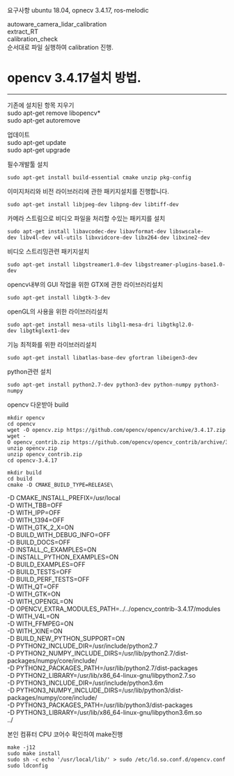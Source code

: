 
요구사항 ubuntu 18.04, opnecv 3.4.17, ros-melodic

autoware_camera_lidar_calibration   
extract_RT   
calibration_check   
순서대로 파일 실행하여 calibration 진행.   


# opencv 3.4.17설치 방법.       
------------
기존에 설치된 항목 지우기   
sudo apt-get remove libopencv*   
sudo apt-get autoremove   

업데이트   
sudo apt-get update   
sudo apt-get upgrade   

필수개발툴 설치   

	sudo apt-get install build-essential cmake unzip pkg-config   

이미지처리와 비전 라이브러리에 관한 패키지설치를 진행합니다.   

	sudo apt-get install libjpeg-dev libpng-dev libtiff-dev   

카메라 스트림으로 비디오 파일을 처리할 수있는 패키지를 설치   

	sudo apt-get install libavcodec-dev libavformat-dev libswscale-dev libv4l-dev v4l-utils libxvidcore-dev libx264-dev libxine2-dev   

비디오 스트리밍관련 패키지설치   

	sudo apt-get install libgstreamer1.0-dev libgstreamer-plugins-base1.0-dev   

opencv내부의 GUI 작업을 위한 GTX에 관한 라이브러리설치   

	sudo apt-get install libgtk-3-dev   

openGL의 사용을 위한 라이브러리설치   

	sudo apt-get install mesa-utils libgl1-mesa-dri libgtkgl2.0-dev libgtkglext1-dev   

기능 최적화를 위한 라이브러리설치   

	sudo apt-get install libatlas-base-dev gfortran libeigen3-dev   

python관련 설치   

	sudo apt-get install python2.7-dev python3-dev python-numpy python3-numpy   

opencv 다운받아 build   

	mkdir opencv   
	cd opencv   
	wget -O opencv.zip https://github.com/opencv/opencv/archive/3.4.17.zip   
	wget -O opencv_contrib.zip https://github.com/opencv/opencv_contrib/archive/3.4.17.zip   
	unzip opencv.zip   
	unzip opencv_contrib.zip   
	cd opencv-3.4.17   

	mkdir build   
	cd build   
	cmake -D CMAKE_BUILD_TYPE=RELEASE\
-D CMAKE_INSTALL_PREFIX=/usr/local\
-D WITH_TBB=OFF\
-D WITH_IPP=OFF\
-D WITH_1394=OFF\
-D WITH_GTK_2_X=ON\
-D BUILD_WITH_DEBUG_INFO=OFF\
-D BUILD_DOCS=OFF\
-D INSTALL_C_EXAMPLES=ON\
-D INSTALL_PYTHON_EXAMPLES=ON\
-D BUILD_EXAMPLES=OFF\
-D BUILD_TESTS=OFF\
-D BUILD_PERF_TESTS=OFF\
-D WITH_QT=OFF\
-D WITH_GTK=ON\
-D WITH_OPENGL=ON\
-D OPENCV_EXTRA_MODULES_PATH=../../opencv_contrib-3.4.17/modules\
-D WITH_V4L=ON\
-D WITH_FFMPEG=ON\
-D WITH_XINE=ON\
-D BUILD_NEW_PYTHON_SUPPORT=ON\
-D PYTHON2_INCLUDE_DIR=/usr/include/python2.7\
-D PYTHON2_NUMPY_INCLUDE_DIRS=/usr/lib/python2.7/dist-packages/numpy/core/include/\
-D PYTHON2_PACKAGES_PATH=/usr/lib/python2.7/dist-packages\
-D PYTHON2_LIBRARY=/usr/lib/x86_64-linux-gnu/libpython2.7.so\
-D PYTHON3_INCLUDE_DIR=/usr/include/python3.6m\
-D PYTHON3_NUMPY_INCLUDE_DIRS=/usr/lib/python3/dist-packages/numpy/core/include/\
-D PYTHON3_PACKAGES_PATH=/usr/lib/python3/dist-packages\
-D PYTHON3_LIBRARY=/usr/lib/x86_64-linux-gnu/libpython3.6m.so\
../   

본인 컴퓨터 CPU 코어수 확인하여 make진행   

	make -j12   
	sudo make install   
	sudo sh -c echo '/usr/local/lib/' > sudo /etc/ld.so.conf.d/opencv.conf   
	sudo ldconfig   






